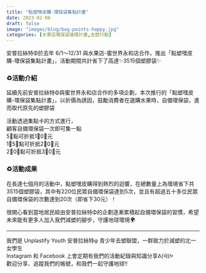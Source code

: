 ```yaml
---
title: "點塑嘿皮購-環保袋集點計畫"
date: 2023-02-08
draft: false
image: "images/blog/bag-points-happy.jpg"
categories: [水果店環保袋循環計畫,去塑行動]
---
```

安普拉絲特Φ於去年 6/1～12/31 與水果店-蜜世界永和店合作，推出「點塑嘿皮購-環保袋集點計畫」，活動期間共計省下了高達✨3515個塑膠袋✨

### ♻️活動介紹
延續先前安普拉絲特Φ與蜜世界永和店合作的多項企劃，本次推行的「點塑嘿皮購-環保袋集點計畫」，以折價為誘因，鼓勵消費者在選購水果時，自備環保袋，進而取代原先的塑膠袋

活動透過集點卡的方式進行，<br>
顧客自備環保袋一次即可集一點<br>
5⃣️點可折抵1⃣️0⃣️元<br>
1⃣️5⃣️點可折抵2⃣️0⃣️元<br>
2⃣️0⃣️點可折抵3⃣️0⃣️元<br>

### ♻️活動成果
在長達七個月的活動中，點塑嘿皮購得到熱烈的迴響，在總數量上為環境省下共3515個塑膠袋，其中有220位民眾自備環保袋達到5次，並且有超過五十多位民眾自備環保袋的次數達到20次（即省下30元）！

很開心看到當地居民經由安普拉絲特Φ的企劃逐漸累積起自備環保袋的習慣，希望未來能有更多人加入我們減塑的腳步，守護地球環境🌍
<hr>
我們是 Unplastify Youth 安普拉絲特φ 青少年去塑聯盟，一群致力於減塑的北一女學生<br>
Instagram 和 Facebook 上會定期有我們的活動紀錄與知識分享ᕕ(ᐛ)ᕗ<br>
歡迎分享、追蹤我們的帳號，和我們一起守護地球!!